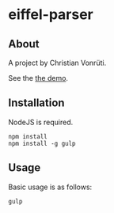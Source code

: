 # eiffel-parser

## About

A project by Christian Vonrüti.

See the [the demo](http://eiffelweb.github.io/demo/).

## Installation

NodeJS is required.

    npm install
    npm install -g gulp

## Usage

Basic usage is as follows:

    gulp
